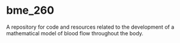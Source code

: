 # bme_260
A repository for code and resources related to the development of a mathematical model of blood flow throughout the body.
